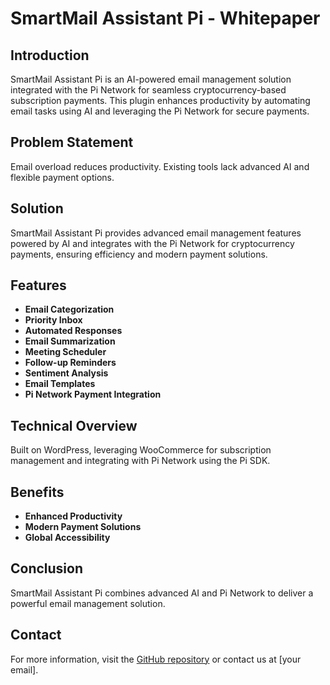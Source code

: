 # SmartMail Assistant Pi - Whitepaper

## Introduction
SmartMail Assistant Pi is an AI-powered email management solution integrated with the Pi Network for seamless cryptocurrency-based subscription payments. This plugin enhances productivity by automating email tasks using AI and leveraging the Pi Network for secure payments.

## Problem Statement
Email overload reduces productivity. Existing tools lack advanced AI and flexible payment options.

## Solution
SmartMail Assistant Pi provides advanced email management features powered by AI and integrates with the Pi Network for cryptocurrency payments, ensuring efficiency and modern payment solutions.

## Features
- **Email Categorization**
- **Priority Inbox**
- **Automated Responses**
- **Email Summarization**
- **Meeting Scheduler**
- **Follow-up Reminders**
- **Sentiment Analysis**
- **Email Templates**
- **Pi Network Payment Integration**

## Technical Overview
Built on WordPress, leveraging WooCommerce for subscription management and integrating with Pi Network using the Pi SDK.

## Benefits
- **Enhanced Productivity**
- **Modern Payment Solutions**
- **Global Accessibility**

## Conclusion
SmartMail Assistant Pi combines advanced AI and Pi Network to deliver a powerful email management solution.

## Contact
For more information, visit the [GitHub repository](https://github.com/zigie1000/smartmail-assistant-pi) or contact us at [your email].
